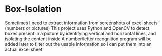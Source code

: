 # Box-Isolation
Sometimes I need to extract information from screenshots of excel sheets (numbers or pictures)
This project uses Python and OpenCV to detect boxes present in a picture by identifying vertical and horizontal lines, and isolating the content inside
A number/letter recognition program will be added later to filter out the usable information so i can put them into an actual excel sheet
